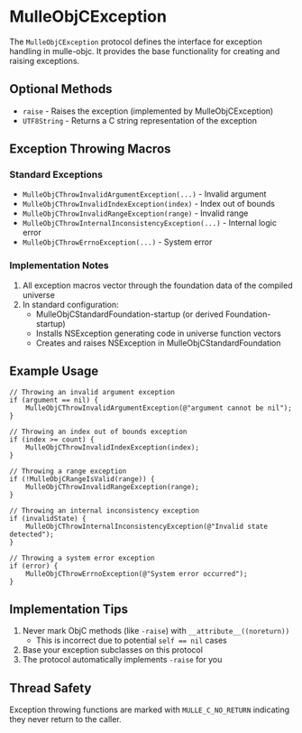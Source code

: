 # MulleObjCException

The `MulleObjCException` protocol defines the interface for exception handling in mulle-objc. It provides the base functionality for creating and raising exceptions.

## Optional Methods

* `raise` - Raises the exception (implemented by MulleObjCException)
* `UTF8String` - Returns a C string representation of the exception

## Exception Throwing Macros

### Standard Exceptions
* `MulleObjCThrowInvalidArgumentException(...)` - Invalid argument
* `MulleObjCThrowInvalidIndexException(index)` - Index out of bounds
* `MulleObjCThrowInvalidRangeException(range)` - Invalid range
* `MulleObjCThrowInternalInconsistencyException(...)` - Internal logic error
* `MulleObjCThrowErrnoException(...)` - System error

### Implementation Notes

1. All exception macros vector through the foundation data of the compiled universe
2. In standard configuration:
   - MulleObjCStandardFoundation-startup (or derived Foundation-startup)
   - Installs NSException generating code in universe function vectors
   - Creates and raises NSException in MulleObjCStandardFoundation

## Example Usage

```objc
// Throwing an invalid argument exception
if (argument == nil) {
    MulleObjCThrowInvalidArgumentException(@"argument cannot be nil");
}

// Throwing an index out of bounds exception
if (index >= count) {
    MulleObjCThrowInvalidIndexException(index);
}

// Throwing a range exception
if (!MulleObjCRangeIsValid(range)) {
    MulleObjCThrowInvalidRangeException(range);
}

// Throwing an internal inconsistency exception
if (invalidState) {
    MulleObjCThrowInternalInconsistencyException(@"Invalid state detected");
}

// Throwing a system error exception
if (error) {
    MulleObjCThrowErrnoException(@"System error occurred");
}
```

## Implementation Tips

1. Never mark ObjC methods (like `-raise`) with `__attribute__((noreturn))`
   - This is incorrect due to potential `self == nil` cases
2. Base your exception subclasses on this protocol
3. The protocol automatically implements `-raise` for you

## Thread Safety

Exception throwing functions are marked with `MULLE_C_NO_RETURN` indicating they never return to the caller.
